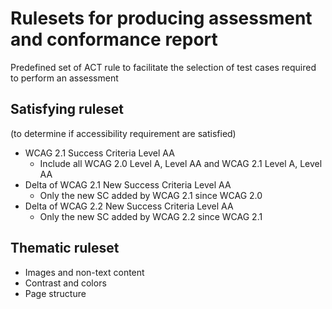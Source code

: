 # Rulesets for producing assessment and conformance report

Predefined set of ACT rule to facilitate the selection of test cases required to perform an assessment

## Satisfying ruleset 
(to determine if accessibility requirement are satisfied)
* WCAG 2.1 Success Criteria Level AA
  * Include all WCAG 2.0 Level A, Level AA and WCAG 2.1 Level A, Level AA
* Delta of WCAG 2.1 New Success Criteria Level AA
  * Only the new SC added by WCAG 2.1 since WCAG 2.0
* Delta of WCAG 2.2 New Success Criteria Level AA
  * Only the new SC added by WCAG 2.2 since WCAG 2.1

## Thematic ruleset

* Images and non-text content
* Contrast and colors
* Page structure

